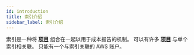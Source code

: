 ```yaml
---
id: introduction
title: 索引介绍
sidebar_label: 索引介绍
---
```


索引是一种将 [**项目**](../projects/introduction) 组合在一起以用于成本报告的机制。 可以有许多 [**项目**](../projects/introduction) 与单个索引相关联。 只能有一个与索引关联的 AWS 账户。
